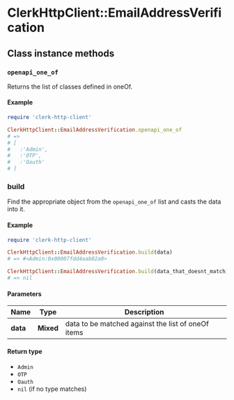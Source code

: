 # ClerkHttpClient::EmailAddressVerification

## Class instance methods

### `openapi_one_of`

Returns the list of classes defined in oneOf.

#### Example

```ruby
require 'clerk-http-client'

ClerkHttpClient::EmailAddressVerification.openapi_one_of
# =>
# [
#   :'Admin',
#   :'OTP',
#   :'Oauth'
# ]
```

### build

Find the appropriate object from the `openapi_one_of` list and casts the data into it.

#### Example

```ruby
require 'clerk-http-client'

ClerkHttpClient::EmailAddressVerification.build(data)
# => #<Admin:0x00007fdd4aab02a0>

ClerkHttpClient::EmailAddressVerification.build(data_that_doesnt_match)
# => nil
```

#### Parameters

| Name | Type | Description |
| ---- | ---- | ----------- |
| **data** | **Mixed** | data to be matched against the list of oneOf items |

#### Return type

- `Admin`
- `OTP`
- `Oauth`
- `nil` (if no type matches)

